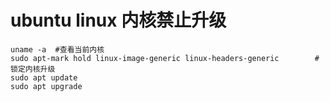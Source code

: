 # ubuntu linux 内核禁止升级

```shell
uname -a  #查看当前内核
sudo apt-mark hold linux-image-generic linux-headers-generic		#锁定内核升级
sudo apt update
sudo apt upgrade
```


